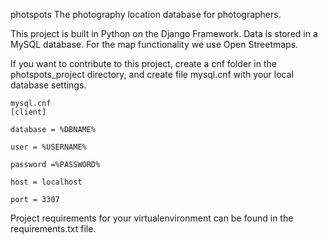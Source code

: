 photspots
The photography location database for photographers.

This project is built in Python on the Django Framework. Data is stored in a MySQL database. For the map functionality we use Open Streetmaps.

If you want to contribute to this project, create a cnf folder in the photspots_project directory, and create file mysql.cnf with your local database settings.

	mysql.cnf
	[client]

	database = %DBNAME%

	user = %USERNAME%

	password =%PASSWORD%

	host = localhost

	port = 3307

Project requirements for your virtualenvironment can be found in the requirements.txt file.
